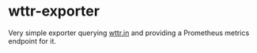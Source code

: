 # wttr-exporter

Very simple exporter querying [wttr.in](https://wttr.in) and providing a
Prometheus metrics endpoint for it.
